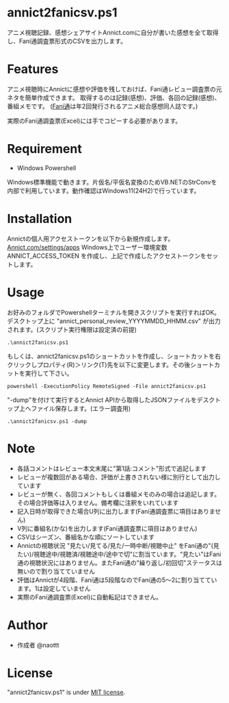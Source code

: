 # annict2fanicsv.ps1
アニメ視聴記録、感想シェアサイトAnnict.comに自分が書いた感想を全て取得し、Fani通調査票形式のCSVを出力します。

# Features
アニメ視聴時にAnnictに感想や評価を残しておけば、Fani通レビュー調査票の元ネタを簡単作成できます。
取得するのは記録(感想)、評価、各回の記録(感想)、番組メモです。
([Fani通](https://x.com/fanitu)は年2回発行されるアニメ総合感想同人誌です。)

実際のFani通調査票(Excel)には手でコピーする必要があります。

# Requirement
* Windows Powershell

Windows標準機能で動きます。片仮名/平仮名変換のためVB.NETのStrConvを内部で利用しています。動作確認はWindows11(24H2)で行っています。

# Installation
Annictの個人用アクセストークンを以下から新規作成します。
[Annict.com/settings/apps](https://annict.com/settings/apps)
Windows上でユーザー環境変数 ANNICT_ACCESS_TOKEN を作成し、上記で作成したアクセストークンをセットします。

# Usage
お好みのフォルダでPowershellターミナルを開きスクリプトを実行すればOK。デスクトップ上に "annict_personal_review_YYYYMMDD_HHMM.csv" が出力されます。(スクリプト実行権限は設定済の前提)
```
.\annict2fanicsv.ps1
```
もしくは、annict2fanicsv.ps1のショートカットを作成し、ショートカットを右クリックしプロパティ(R)＞リンク(T)先を以下に変更します。その後ショートカットを実行して下さい。
```
powershell -ExecutionPolicy RemoteSigned -File annict2fanicsv.ps1
```
"-dump"を付けて実行するとAnnict APIから取得したJSONファイルをデスクトップ上へファイル保存します。(エラー調査用)
```
.\annict2fanicsv.ps1 -dump
```

# Note
* 各話コメントはレビュー本文末尾に"第1話:コメント"形式で追記します
* レビューが複数回がある場合、評価が上書きされない様に別行として出力しています
* レビューが無く、各回コメントもしくは番組メモのみの場合は追記します。その場合評価等は入りません。備考欄に注釈をいれています
* 記入日時が取得できた場合U列に出力します(Fani通調査票に項目はありません)
* V列に番組名(かな)を出力します(Fani通調査票に項目はありません)
* CSVはシーズン、番組名かな順にソートしています
* Annictの視聴状況 "見たい/見てる/見た/一時中断/視聴中止" をFani通の"(見たい)/視聴途中/視聴済/視聴途中/途中で切"に割当ています。"見たい"はFani通の視聴状況にはありません。またFani通の"繰り返し/初回切"ステータスは無いので割り当てていません
* 評価はAnnictが4段階、Fani通は5段階なのでFani通の5～2に割り当てています。1は設定していません
* 実際のFani通調査票(Excel)に自動転記はできません。

# Author
* 作成者 @naottt

# License
"annict2fanicsv.ps1" is under [MIT license](https://en.wikipedia.org/wiki/MIT_License).
